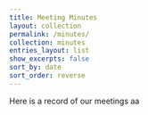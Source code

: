 ```yaml
---
title: Meeting Minutes
layout: collection
permalink: /minutes/
collection: minutes
entries_layout: list
show_excerpts: false
sort_by: date
sort_order: reverse
---
```


Here is a record of our meetings aa
